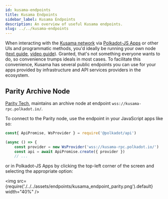 ```yaml
---
id: kusama-endpoints
title: Kusama Endpoints
sidebar_label: Kusama Endpoints
description: An overview of useful Kusama endpoints.
slug: ../../kusama-endpoints
---
```


When interacting with the [Kusama network](https://kusama.network/) via
[Polkadot-JS Apps](https://polkadot.js.org/apps/) or other UIs and programmatic
methods, you'd ideally be running your own node ([text guide](../../maintain/maintain-sync.md),
[video guide](https://www.youtube.com/watch?v=31DdfcxbAVs)). Granted, that's not something everyone
wants to do, so convenience trumps ideals in most cases. To facilitate this convenience, Kusama
has several public endpoints you can use for your apps provided by infrastructure and
API services providers in the ecosystem.

## Parity Archive Node

[Parity Tech](https://www.parity.io/), maintains an archive node at
endpoint `wss://kusama-rpc.polkadot.io/`.

To connect to the Parity node, use the endpoint in your JavaScript apps like so:

```javascript
const{ ApiPromise, WsProvider } = require('@polkadot/api')

(async () => {
    const provider = new WsProvider('wss://kusama-rpc.polkadot.io/')
    const api = await ApiPromise.create({ provider })
    // ...
```

or in Polkadot-JS Apps by clicking the top-left corner of the screen and selecting the appropriate
option:

<img src={require('./../../assets/endpoints/kusama_endpoint_parity.png').default} width="40%" />
